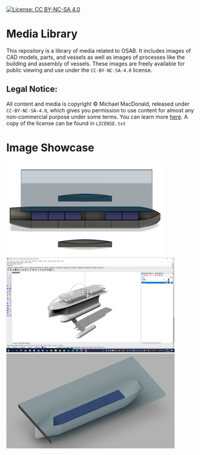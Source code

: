 [![License: CC BY-NC-SA 4.0](https://img.shields.io/badge/License-CC_BY--NC--SA_4.0-blue.svg)](https://creativecommons.org/licenses/by-nc-sa/4.0/)

# Media Library
This repository is a library of media related to OSAB. It includes images of CAD models, parts, and vessels as well as images of processes like the building and assembly of vessels. These images are freely available for public viewing and use under the `CC-BY-NC-SA-4.0` license.

## Legal Notice:
All content and media is copyright © Michael MacDonald, released under `CC-BY-NC-SA-4.0`, which gives you permission to use content for almost any non-commercial purpose under some terms. You can learn more [here](https://creativecommons.org/licenses/by-nc-sa/4.0/). A copy of the license can be found in `LICENSE.txt`

# Image Showcase

<img src="CAD/v0.3-Miine.PNG" height="250" title="v0.3 Miine"> <img src="CAD/Initial-Design-Idea.png" height="250" title="Initial Design Idea">
<img src="CAD/v0.2-Miine.png" height="250" title="v0.2 Miine">


